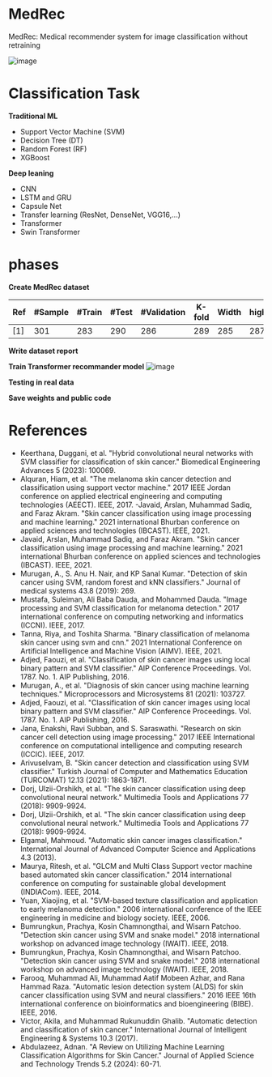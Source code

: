 # MedRec
MedRec: Medical recommender system for image classification without retraining

![image](https://github.com/user-attachments/assets/10de5752-540a-4b8d-95ff-cf2727ec1753)

# Classification Task

**Traditional ML**


- Support Vector Machine (SVM)
- Decision Tree (DT)
- Random Forest (RF)
- XGBoost

**Deep leaning**

- CNN
- LSTM and GRU
- Capsule Net
- Transfer learning (ResNet, DenseNet, VGG16,...)
- Transformer
- Swin Transformer

# phases

**Create MedRec dataset**

Ref | #Sample| #Train | #Test | #Validation | K-fold | Width | hight | #channel | #Class | Domain | Agument
--- | --- | --- | --- |--- |--- |--- |--- |--- |--- |--- |---
[1] | 301 | 283 | 290 | 286 | 289 | 285 | 287 | 287 | 272 | 276 | 269


**Write dataset report**


**Train Transformer recommander model**
![image](https://github.com/user-attachments/assets/a799479c-99b2-4dc2-bfc7-6c81423c1b8b)

**Testing in real data**

**Save weights and public code**


# References
-  Keerthana, Duggani, et al. "Hybrid convolutional neural networks with SVM classifier for classification of skin cancer." Biomedical Engineering Advances 5 (2023): 100069.
- Alquran, Hiam, et al. "The melanoma skin cancer detection and classification using support vector machine." 2017 IEEE Jordan conference on applied electrical engineering and computing technologies (AEECT). IEEE, 2017.
-Javaid, Arslan, Muhammad Sadiq, and Faraz Akram. "Skin cancer classification using image processing and machine learning." 2021 international Bhurban conference on applied sciences and technologies (IBCAST). IEEE, 2021.
- Javaid, Arslan, Muhammad Sadiq, and Faraz Akram. "Skin cancer classification using image processing and machine learning." 2021 international Bhurban conference on applied sciences and technologies (IBCAST). IEEE, 2021.
- Murugan, A., S. Anu H. Nair, and KP Sanal Kumar. "Detection of skin cancer using SVM, random forest and kNN classifiers." Journal of medical systems 43.8 (2019): 269.
- Mustafa, Suleiman, Ali Baba Dauda, and Mohammed Dauda. "Image processing and SVM classification for melanoma detection." 2017 international conference on computing networking and informatics (ICCNI). IEEE, 2017.
- Tanna, Riya, and Toshita Sharma. "Binary classification of melanoma skin cancer using svm and cnn." 2021 International Conference on Artificial Intelligence and Machine Vision (AIMV). IEEE, 2021.
- Adjed, Faouzi, et al. "Classification of skin cancer images using local binary pattern and SVM classifier." AIP Conference Proceedings. Vol. 1787. No. 1. AIP Publishing, 2016.
- Murugan, A., et al. "Diagnosis of skin cancer using machine learning techniques." Microprocessors and Microsystems 81 (2021): 103727.
- Adjed, Faouzi, et al. "Classification of skin cancer images using local binary pattern and SVM classifier." AIP Conference Proceedings. Vol. 1787. No. 1. AIP Publishing, 2016.
- Jana, Enakshi, Ravi Subban, and S. Saraswathi. "Research on skin cancer cell detection using image processing." 2017 IEEE International conference on computational intelligence and computing research (ICCIC). IEEE, 2017.
- Arivuselvam, B. "Skin cancer detection and classification using SVM classifier." Turkish Journal of Computer and Mathematics Education (TURCOMAT) 12.13 (2021): 1863-1871.
- Dorj, Ulzii-Orshikh, et al. "The skin cancer classification using deep convolutional neural network." Multimedia Tools and Applications 77 (2018): 9909-9924.
- Dorj, Ulzii-Orshikh, et al. "The skin cancer classification using deep convolutional neural network." Multimedia Tools and Applications 77 (2018): 9909-9924.
- Elgamal, Mahmoud. "Automatic skin cancer images classification." International Journal of Advanced Computer Science and Applications 4.3 (2013).
- Maurya, Ritesh, et al. "GLCM and Multi Class Support vector machine based automated skin cancer classification." 2014 international conference on computing for sustainable global development (INDIACom). IEEE, 2014.
- Yuan, Xiaojing, et al. "SVM-based texture classification and application to early melanoma detection." 2006 international conference of the IEEE engineering in medicine and biology society. IEEE, 2006.
- Bumrungkun, Prachya, Kosin Chamnongthai, and Wisarn Patchoo. "Detection skin cancer using SVM and snake model." 2018 international workshop on advanced image technology (IWAIT). IEEE, 2018.
- Bumrungkun, Prachya, Kosin Chamnongthai, and Wisarn Patchoo. "Detection skin cancer using SVM and snake model." 2018 international workshop on advanced image technology (IWAIT). IEEE, 2018.
- Farooq, Muhammad Ali, Muhammad Aatif Mobeen Azhar, and Rana Hammad Raza. "Automatic lesion detection system (ALDS) for skin cancer classification using SVM and neural classifiers." 2016 IEEE 16th international conference on bioinformatics and bioengineering (BIBE). IEEE, 2016.
- Victor, Akila, and Muhammad Rukunuddin Ghalib. "Automatic detection and classification of skin cancer." International Journal of Intelligent Engineering & Systems 10.3 (2017).
- Abdulazeez, Adnan. "A Review on Utilizing Machine Learning Classification Algorithms for Skin Cancer." Journal of Applied Science and Technology Trends 5.2 (2024): 60-71.

